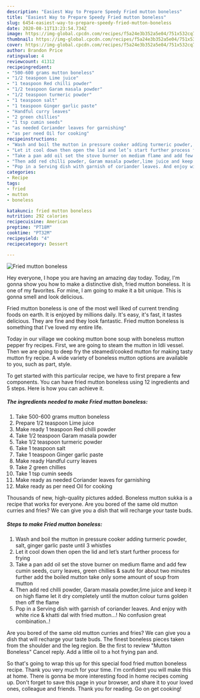 ```yaml
---
description: "Easiest Way to Prepare Speedy Fried mutton boneless"
title: "Easiest Way to Prepare Speedy Fried mutton boneless"
slug: 6454-easiest-way-to-prepare-speedy-fried-mutton-boneless
date: 2020-08-11T13:23:54.734Z
image: https://img-global.cpcdn.com/recipes/f5a24e3b352a5e04/751x532cq70/fried-mutton-boneless-recipe-main-photo.jpg
thumbnail: https://img-global.cpcdn.com/recipes/f5a24e3b352a5e04/751x532cq70/fried-mutton-boneless-recipe-main-photo.jpg
cover: https://img-global.cpcdn.com/recipes/f5a24e3b352a5e04/751x532cq70/fried-mutton-boneless-recipe-main-photo.jpg
author: Brandon Price
ratingvalue: 4
reviewcount: 41312
recipeingredient:
- "500-600 grams mutton boneless"
- "1/2 teaspoon Lime juice"
- "1 teaspoon Red chilli powder"
- "1/2 teaspoon Garam masala powder"
- "1/2 teaspoon turmeric powder"
- "1 teaspoon salt"
- "1 teaspoon Ginger garlic paste"
- "Handful curry leaves"
- "2 green chillies"
- "1 tsp cumin seeds"
- "as needed Coriander leaves for garnishing"
- "as per need Oil for cooking"
recipeinstructions:
- "Wash and boil the mutton in pressure cooker adding turmeric powder, salt, ginger garlic paste until 3 whistles"
- "Let it cool down then open the lid and let’s start further process for frying"
- "Take a pan add oil set the stove burner on medium flame and add few cumin seeds, curry leaves, green chillies &amp; sauté for about two minutes further add the boiled mutton take only some amount of soup from mutton"
- "Then add red chilli powder, Garam masala powder,lime juice and keep it on high flame let it dry completely until the mutton colour turns golden then off the flame"
- "Pop in a Serving dish with garnish of coriander leaves. And enjoy with white rice &amp; khatti dal with fried mutton...! No confusion great combination..!"
categories:
- Recipe
tags:
- fried
- mutton
- boneless

katakunci: fried mutton boneless 
nutrition: 292 calories
recipecuisine: American
preptime: "PT18M"
cooktime: "PT32M"
recipeyield: "4"
recipecategory: Dessert

---
```



![Fried mutton boneless](https://img-global.cpcdn.com/recipes/f5a24e3b352a5e04/751x532cq70/fried-mutton-boneless-recipe-main-photo.jpg)

Hey everyone, I hope you are having an amazing day today. Today, I'm gonna show you how to make a distinctive dish, fried mutton boneless. It is one of my favorites. For mine, I am going to make it a bit unique. This is gonna smell and look delicious.

Fried mutton boneless is one of the most well liked of current trending foods on earth. It is enjoyed by millions daily. It's easy, it's fast, it tastes delicious. They are fine and they look fantastic. Fried mutton boneless is something that I've loved my entire life.

Today in our village we cooking mutton bone soup with boneless mutton pepper fry recipes. First, we are going to steam the mutton in Idli vessel. Then we are going to deep fry the steamed/cooked mutton for making tasty mutton fry recipe. A wide variety of boneless mutton options are available to you, such as part, style.


To get started with this particular recipe, we have to first prepare a few components. You can have fried mutton boneless using 12 ingredients and 5 steps. Here is how you can achieve it.

<!--inarticleads1-->

##### The ingredients needed to make Fried mutton boneless:

1. Take 500-600 grams mutton boneless
1. Prepare 1/2 teaspoon Lime juice
1. Make ready 1 teaspoon Red chilli powder
1. Take 1/2 teaspoon Garam masala powder
1. Take 1/2 teaspoon turmeric powder
1. Take 1 teaspoon salt
1. Take 1 teaspoon Ginger garlic paste
1. Make ready Handful curry leaves
1. Take 2 green chillies
1. Take 1 tsp cumin seeds
1. Make ready as needed Coriander leaves for garnishing
1. Make ready as per need Oil for cooking


Thousands of new, high-quality pictures added. Boneless mutton sukka is a recipe that works for everyone. Are you bored of the same old mutton curries and fries? We can give you a dish that will recharge your taste buds. 

<!--inarticleads2-->

##### Steps to make Fried mutton boneless:

1. Wash and boil the mutton in pressure cooker adding turmeric powder, salt, ginger garlic paste until 3 whistles
1. Let it cool down then open the lid and let’s start further process for frying
1. Take a pan add oil set the stove burner on medium flame and add few cumin seeds, curry leaves, green chillies &amp; sauté for about two minutes further add the boiled mutton take only some amount of soup from mutton
1. Then add red chilli powder, Garam masala powder,lime juice and keep it on high flame let it dry completely until the mutton colour turns golden then off the flame
1. Pop in a Serving dish with garnish of coriander leaves. And enjoy with white rice &amp; khatti dal with fried mutton...! No confusion great combination..!


Are you bored of the same old mutton curries and fries? We can give you a dish that will recharge your taste buds. The finest boneless pieces taken from the shoulder and the leg region. Be the first to review &#34;Mutton Boneless&#34; Cancel reply. Add a little oil to a hot frying pan and. 

So that's going to wrap this up for this special food fried mutton boneless recipe. Thank you very much for your time. I'm confident you will make this at home. There is gonna be more interesting food in home recipes coming up. Don't forget to save this page in your browser, and share it to your loved ones, colleague and friends. Thank you for reading. Go on get cooking!
